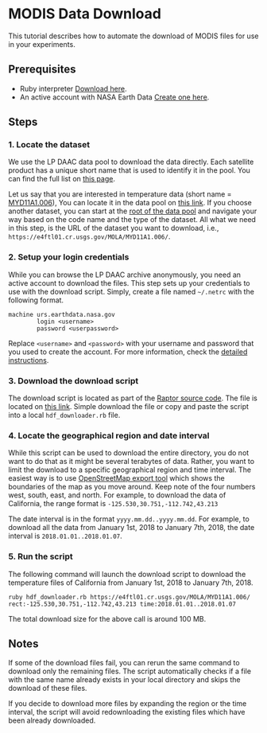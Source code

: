 # MODIS Data Download

This tutorial describes how to automate the download of MODIS files for use in your experiments.

## Prerequisites

* Ruby interpreter [Download here](https://www.ruby-lang.org/en/).
* An active account with NASA Earth Data [Create one here](https://urs.earthdata.nasa.gov/users/new).

## Steps

### 1. Locate the dataset

We use the LP DAAC data pool to download the data directly.
Each satellite product has a unique short name that is used to identify it in the pool.
You can find the full list on [this page](https://lpdaac.usgs.gov/product_search/?collections=Combined+MODIS&collections=Terra+MODIS&collections=Aqua+MODIS&status=Operational&view=list).

Let us say that you are interested in temperature data (short name = [MYD11A1.006](https://lpdaac.usgs.gov/products/myd11a1v006/)),
You can locate it in the data pool on [this link](https://e4ftl01.cr.usgs.gov/MOLA/MYD11A1.006/).
If you choose another dataset, you can start at the [root of the data pool](https://lpdaac.usgs.gov/tools/data-pool/) and navigate
your way based on the code name and the type of the dataset.
All what we need in this step, is the URL of the dataset you want to download, i.e., `https://e4ftl01.cr.usgs.gov/MOLA/MYD11A1.006/`.

### 2. Setup your login credentials

While you can browse the LP DAAC archive anonymously, you need an active account to download the files.
This step sets up your credentials to use with the download script.
Simply, create a file named `~/.netrc` with the following format.

```text
machine urs.earthdata.nasa.gov
        login <username>
        password <userpassword>
```
Replace `<username>` and `<password>` with your username and password that you used
to create the account.
For more information, check the [detailed instructions](https://lpdaac.usgs.gov/resources/e-learning/how-access-lp-daac-data-command-line/).

### 3. Download the download script

The download script is located as part of the [Raptor source code](https://bitbucket.org/eldawy/beast/src/master/raptor/).
The file is located on [this link](https://bitbucket.org/eldawy/beast/raw/88fcf2248e28bf7b722aee4ba339d3462864992e/raptor/src/main/ruby/hdf_downloader.rb).
Simple download the file or copy and paste the script into a local `hdf_downloader.rb` file.

### 4. Locate the geographical region and date interval

While this script can be used to download the entire directory, you do not want to do that
as it might be several terabytes of data. Rather, you want to limit the download to a specific
geographical region and time interval. The easiest way is to use
[OpenStreetMap export tool](https://www.openstreetmap.org/export#map=7/36.743/-120.536)
which shows the boundaries of the map as you move around.
Keep note of the four numbers west, south, east, and north.
For example, to download the data of California, the range format is
`-125.530,30.751,-112.742,43.213`

The date interval is in the format `yyyy.mm.dd..yyyy.mm.dd`.
For example, to download all the data from January 1st, 2018 to
January 7th, 2018, the date interval is `2018.01.01..2018.01.07`.

### 5. Run the script

The following command will launch the download script to download the temperature
files of California from January 1st, 2018 to January 7th, 2018.

    ruby hdf_downloader.rb https://e4ftl01.cr.usgs.gov/MOLA/MYD11A1.006/ rect:-125.530,30.751,-112.742,43.213 time:2018.01.01..2018.01.07
    
The total download size for the above call is around 100 MB.

## Notes
If some of the download files fail, you can rerun the same command to download only the remaining files.
The script automatically checks if a file with the same name already exists in your local directory and
skips the download of these files.

If you decide to download more files by expanding the region or the time interval,
the script will avoid redownloading the existing files which have been
already downloaded.